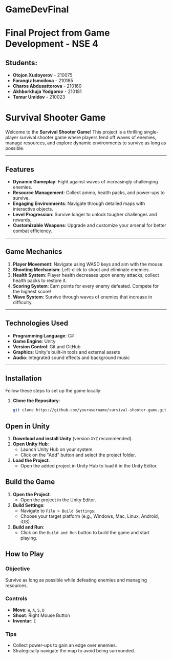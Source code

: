 # GameDevFinal
# **Final Project from Game Development - NSE 4**

## Students:
- **Otojon Xudoyorov** - 210075
- **Farangiz Ismoilova** - 210185  
- **Charos Abdusattorova** - 210160  
- **Akhborkhuja Yodgorov** - 210181  
- **Temur Umidov** - 210023  
# Survival Shooter Game

Welcome to the **Survival Shooter Game**! This project is a thrilling single-player survival shooter game where players fend off waves of enemies, manage resources, and explore dynamic environments to survive as long as possible.

---

## Features

- **Dynamic Gameplay**: Fight against waves of increasingly challenging enemies.
- **Resource Management**: Collect ammo, health packs, and power-ups to survive.
- **Engaging Environments**: Navigate through detailed maps with interactive objects.
- **Level Progression**: Survive longer to unlock tougher challenges and rewards.
- **Customizable Weapons**: Upgrade and customize your arsenal for better combat efficiency.

---

## Game Mechanics

1. **Player Movement**: Navigate using WASD keys and aim with the mouse.
2. **Shooting Mechanism**: Left-click to shoot and eliminate enemies.
3. **Health System**: Player health decreases upon enemy attacks; collect health packs to restore it.
4. **Scoring System**: Earn points for every enemy defeated. Compete for the highest score!
5. **Wave System**: Survive through waves of enemies that increase in difficulty.

---

## Technologies Used

- **Programming Language**: C#
- **Game Engine**: Unity
- **Version Control**: Git and GitHub
- **Graphics**: Unity's built-in tools and external assets
- **Audio**: Integrated sound effects and background music

---

## Installation

Follow these steps to set up the game locally:

1. **Clone the Repository**:
   ```bash
   git clone https://github.com/yourusername/survival-shooter-game.git](https://github.com/Ahborkhuja/GameDevelopmentFinal.git)

## Open in Unity

1. **Download and install Unity** (version `XYZ` recommended).
2. **Open Unity Hub**:
   - Launch Unity Hub on your system.
   - Click on the "Add" button and select the project folder.
3. **Load the Project**:
   - Open the added project in Unity Hub to load it in the Unity Editor.

## Build the Game

1. **Open the Project**:
   - Open the project in the Unity Editor.
2. **Build Settings**:
   - Navigate to `File > Build Settings`.
   - Choose your target platform (e.g., Windows, Mac, Linux, Android, iOS).
3. **Build and Run**:
   - Click on the `Build and Run` button to build the game and start playing.

## How to Play

### Objective
Survive as long as possible while defeating enemies and managing resources.

### Controls
- **Move**: `W`, `A`, `S`, `D`
- **Shoot**: Right Mouse Button
- **Inventar**: `I`

### Tips
- Collect power-ups to gain an edge over enemies.
- Strategically navigate the map to avoid being surrounded.






          

